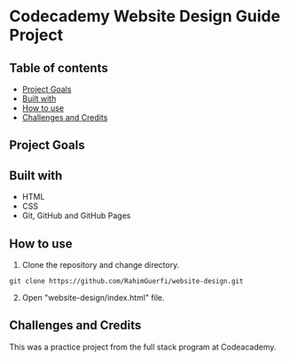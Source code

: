 # Codecademy Website Design Guide Project

## Table of contents
* [Project Goals](#project-goals)
* [Built with](#built-with)
* [How to use](#how-to-use)
* [Challenges and Credits](#challenges-and-credits)

## Project Goals


## Built with
* HTML
* CSS
* Git, GitHub and GitHub Pages

## How to use
1. Clone the repository and change directory.

```
git clone https://github.com/RahimGuerfi/website-design.git
```

2. Open "website-design/index.html" file.

## Challenges and Credits
This was a practice project from the full stack program at Codeacademy.

